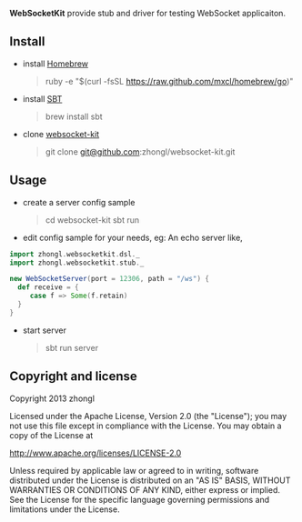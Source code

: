 **WebSocketKit** provide stub and driver for testing WebSocket applicaiton.

## Install

- install [Homebrew](http://mxcl.github.io/homebrew/)
    > ruby -e "$(curl -fsSL https://raw.github.com/mxcl/homebrew/go)"

- install [SBT](http://www.scala-sbt.org)
    > brew install sbt

- clone [websocket-kit](https://github.com/zhongl/websocket-kit)
    > git clone git@github.com:zhongl/websocket-kit.git

## Usage

- create a server config sample
    > cd websocket-kit
    > sbt run

- edit config sample for your needs, eg: An echo server like,

```scala
import zhongl.websocketkit.dsl._
import zhongl.websocketkit.stub._

new WebSocketServer(port = 12306, path = "/ws") {
  def receive = {
     case f => Some(f.retain)
  }
}
```

- start server
    > sbt run server



## Copyright and license

Copyright 2013 zhongl

Licensed under the Apache License, Version 2.0 (the "License");
you may not use this file except in compliance with the License.
You may obtain a copy of the License at

http://www.apache.org/licenses/LICENSE-2.0

Unless required by applicable law or agreed to in writing, software
distributed under the License is distributed on an "AS IS" BASIS,
WITHOUT WARRANTIES OR CONDITIONS OF ANY KIND, either express or implied.
See the License for the specific language governing permissions and
limitations under the License.
